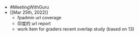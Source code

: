 - #MeetingWithGuru
- [[Mar 25th, 2022]]
	- fpadmin url coverage
	- 印度的 url report
	- work item for graders recent overlap study (based on 13)